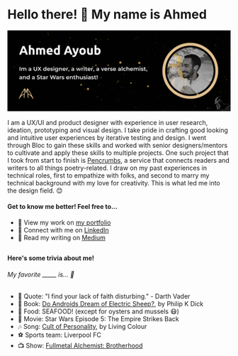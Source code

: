 # Hello there! 👋 My name is Ahmed

<img src="https://github.com/aayoub93/aayoub93/blob/main/github_header.png">

I am a UX/UI and product designer with experience in user research, ideation, prototyping and visual design. I take pride in crafting good looking and intuitive user experiences by iterative testing and design. I went through Bloc to gain these skills and worked with senior designers/mentors to cultivate and apply these skills to multiple projects. One such project that I took from start to finish is [Pencrumbs](https://ahmedayoub.design/pencrumbs.html), a service that connects readers and writers to all things poetry-related. I draw on my past experiences in technical roles, first to empathize with folks, and second to marry my technical background with my love for creativity. This is what led me into the design field. :blush:
<!--
**aayoub93/aayoub93** is a ✨ _special_ ✨ repository because its `README.md` (this file) appears on your GitHub profile.

Here are some ideas to get you started:

- 🔭 I’m currently working on ...
- 🌱 I’m currently learning ...
- 👯 I’m looking to collaborate on ...
- 🤔 I’m looking for help with ...
- 💬 Ask me about ...
- 📫 How to reach me: ...
- 😄 Pronouns: ...
- ⚡ Fun fact: ...
-->
#### Get to know me better! Feel free to...
- :art: View my work on [my portfolio](https://ahmedayoub.design/) 
- :briefcase: Connect with me on [LinkedIn](https://www.linkedin.com/in/aayoub93/)
- :pencil: Read my writing on [Medium](https://medium.com/@ayoubience)

## 

#### Here's some trivia about me!
###### My favorite _____ is... 🤔
- :speech_balloon: Quote: "I find your lack of faith disturbing." - Darth Vader
- :book: Book: [Do Androids Dream of Electric Sheep?](https://www.goodreads.com/book/show/36402034-do-androids-dream-of-electric-sheep?from_search=true&from_srp=true&qid=RVgMw3nb2b&rank=9), by Philip K Dick
- :fork_and_knife: Food: SEAFOOD! (except for oysters and mussels :mask:)
- :movie_camera: Movie: Star Wars Episode 5: The Empire Strikes Back
- :notes: Song: [Cult of Personality](https://www.youtube.com/watch?v=7xxgRUyzgs0), by Living Colour
- :soccer: Sports team: Liverpool FC
- :tv: Show: [Fullmetal Alchemist: Brotherhood](https://www.netflix.com/search?q=fullm&jbv=70204981)
